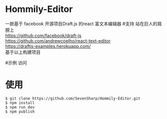 # Hommily-Editor
一款基于 facebook 开源项目Draft.js 的react 富文本编辑器
#支持
站在巨人的肩膀上<br>
https://github.com/facebook/draft-js<br>
https://github.com/andrewcoelho/react-text-editor<br>
https://draftjs-examples.herokuapp.com/<br>
基于以上构建项目<br>

#示例
访问 

# 使用
    $ git clone https://github.com/SevenSharp/Hommily-Editor.git
    $ npm install 
    $ npm run dev 
    $ npm publish 
